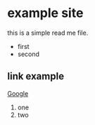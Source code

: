 # example site

this is a simple read me file.
* first
* second

## link example
[Google](www.google.com)

1. one
2. two
